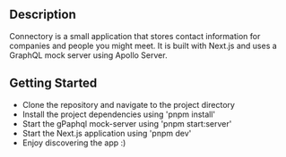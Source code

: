 ## Description

Connectory is a small application that stores contact information for companies and people you might meet.
It is built with Next.js and uses a GraphQL mock server using Apollo Server.

## Getting Started

- Clone the repository and navigate to the project directory
- Install the project dependencies using 'pnpm install'
- Start the gPaphql mock-server using 'pnpm start:server'
- Start the Next.js application using 'pnpm dev'
- Enjoy discovering the app :)
